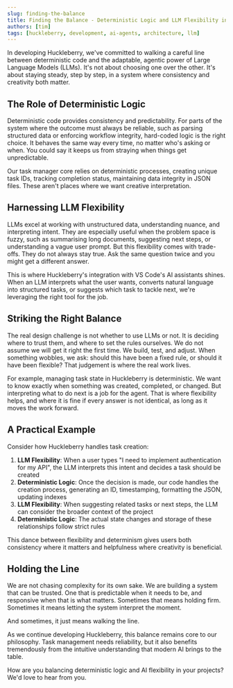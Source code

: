 ```yaml
---
slug: finding-the-balance
title: Finding the Balance - Deterministic Logic and LLM Flexibility in Huckleberry
authors: [tim]
tags: [huckleberry, development, ai-agents, architecture, llm]
---
```


In developing Huckleberry, we've committed to walking a careful line between deterministic code and the adaptable, agentic power of Large Language Models (LLMs). It's not about choosing one over the other. It's about staying steady, step by step, in a system where consistency and creativity both matter.

<!-- truncate -->

## The Role of Deterministic Logic

Deterministic code provides consistency and predictability. For parts of the system where the outcome must always be reliable, such as parsing structured data or enforcing workflow integrity, hard-coded logic is the right choice. It behaves the same way every time, no matter who's asking or when. You could say it keeps us from straying when things get unpredictable.

Our task manager core relies on deterministic processes, creating unique task IDs, tracking completion status, maintaining data integrity in JSON files. These aren't places where we want creative interpretation.

## Harnessing LLM Flexibility

LLMs excel at working with unstructured data, understanding nuance, and interpreting intent. They are especially useful when the problem space is fuzzy, such as summarising long documents, suggesting next steps, or understanding a vague user prompt. But this flexibility comes with trade-offs. They do not always stay true. Ask the same question twice and you might get a different answer.

This is where Huckleberry's integration with VS Code's AI assistants shines. When an LLM interprets what the user wants, converts natural language into structured tasks, or suggests which task to tackle next, we're leveraging the right tool for the job.

## Striking the Right Balance

The real design challenge is not whether to use LLMs or not. It is deciding where to trust them, and where to set the rules ourselves. We do not assume we will get it right the first time. We build, test, and adjust. When something wobbles, we ask: should this have been a fixed rule, or should it have been flexible? That judgement is where the real work lives.

For example, managing task state in Huckleberry is deterministic. We want to know exactly when something was created, completed, or changed. But interpreting what to do next is a job for the agent. That is where flexibility helps, and where it is fine if every answer is not identical, as long as it moves the work forward.

## A Practical Example

Consider how Huckleberry handles task creation:

1. **LLM Flexibility**: When a user types "I need to implement authentication for my API", the LLM interprets this intent and decides a task should be created
2. **Deterministic Logic**: Once the decision is made, our code handles the creation process, generating an ID, timestamping, formatting the JSON, updating indexes
3. **LLM Flexibility**: When suggesting related tasks or next steps, the LLM can consider the broader context of the project
4. **Deterministic Logic**: The actual state changes and storage of these relationships follow strict rules

This dance between flexibility and determinism gives users both consistency where it matters and helpfulness where creativity is beneficial.

## Holding the Line

We are not chasing complexity for its own sake. We are building a system that can be trusted. One that is predictable when it needs to be, and responsive when that is what matters. Sometimes that means holding firm. Sometimes it means letting the system interpret the moment.

And sometimes, it just means walking the line.

As we continue developing Huckleberry, this balance remains core to our philosophy. Task management needs reliability, but it also benefits tremendously from the intuitive understanding that modern AI brings to the table.

How are you balancing deterministic logic and AI flexibility in your projects? We'd love to hear from you.